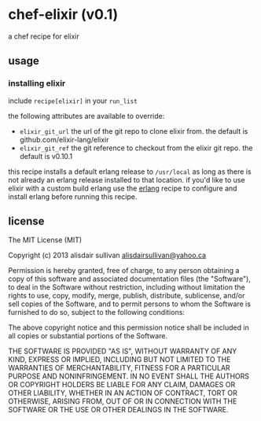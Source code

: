 # chef-elixir (v0.1) #

a chef recipe for elixir

## usage ##

### installing elixir ###

include `recipe[elixir]` in your `run_list`

the following attributes are available to override:

* `elixir_git_url`
  the url of the git repo to clone elixir from. the default is github.com/elixir-lang/elixir
* `elixir_git_ref`
  the git reference to checkout from the elixir git repo. the default is v0.10.1

this recipe installs a default erlang release to `/usr/local` as long as there
is not already an erlang release installed to that location. if you'd like to use elixir
with a custom build erlang use the [erlang][chef-erlang] recipe to configure and install
erlang before running this recipe. 


## license ##

The MIT License (MIT)

Copyright (c) 2013 alisdair sullivan <alisdairsullivan@yahoo.ca>

Permission is hereby granted, free of charge, to any person obtaining a copy
of this software and associated documentation files (the "Software"), to deal
in the Software without restriction, including without limitation the rights
to use, copy, modify, merge, publish, distribute, sublicense, and/or sell
copies of the Software, and to permit persons to whom the Software is
furnished to do so, subject to the following conditions:

The above copyright notice and this permission notice shall be included in
all copies or substantial portions of the Software.

THE SOFTWARE IS PROVIDED "AS IS", WITHOUT WARRANTY OF ANY KIND, EXPRESS OR
IMPLIED, INCLUDING BUT NOT LIMITED TO THE WARRANTIES OF MERCHANTABILITY,
FITNESS FOR A PARTICULAR PURPOSE AND NONINFRINGEMENT. IN NO EVENT SHALL THE
AUTHORS OR COPYRIGHT HOLDERS BE LIABLE FOR ANY CLAIM, DAMAGES OR OTHER
LIABILITY, WHETHER IN AN ACTION OF CONTRACT, TORT OR OTHERWISE, ARISING FROM,
OUT OF OR IN CONNECTION WITH THE SOFTWARE OR THE USE OR OTHER DEALINGS IN
THE SOFTWARE.


[chef-erlang]: https://github.com/talentdeficit/chef-erlang